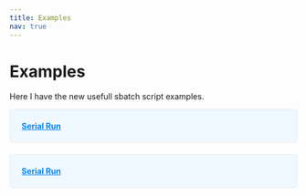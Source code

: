 ```yaml
---
title: Examples
nav: true
---
```


# Examples

Here I have the new usefull sbatch script examples.


<style>
  .info-box {
    background-color: #f0f8ff;
    padding: 20px;
    border: 1px solid #e6eaf2;
    border-radius: 4px;
    margin-bottom: 20px;
  }

  .info-box h3 {
    font-size: 20px;
    margin-bottom: 10px;
    color: #0085ff;
  }

  .info-box p {
    font-size: 16px;
    line-height: 1.5;
    color: #333;
  }

  .info-box .additional-info {
    margin-top: 20px;
    padding: 10px;
    background-color: #f9f9f9;
    border: 1px solid #e6eaf2;
    border-radius: 4px;
    display: none; /* Collapsed by default */
    font-family: Courier, monospace;
  }

  .info-box .additional-info-toggle {
    cursor: pointer;
    color: #0085ff;
    font-weight: bold;
    text-decoration: underline;
  }
</style>

<div class="info-box">
  <div class="additional-info-toggle">Serial Run</div>
  <div class="additional-info">
    <pre><code>
Here We have the bash script
#SBATCH Hello
#SBATCH World
    </code></pre>
  </div>

  <script>
    var additionalInfoToggle = document.querySelector('.additional-info-toggle');
    var additionalInfo = document.querySelector('.additional-info');

    additionalInfoToggle.addEventListener('click', function() {
      if (additionalInfo.style.display === 'none' || additionalInfo.style.display === '') {
        additionalInfo.style.display = 'block';
        additionalInfoToggle.textContent = 'Serial Run';
      } else {
        additionalInfo.style.display = 'none';
        additionalInfoToggle.textContent = 'Serial Run';
      }
    });
  </script>
</div>







<style>
  .info-box {
    background-color: #f0f8ff;
    padding: 20px;
    border: 1px solid #e6eaf2;
    border-radius: 4px;
    margin-bottom: 20px;
  }

  .info-box h3 {
    font-size: 20px;
    margin-bottom: 10px;
    color: #0085ff;
  }

  .info-box p {
    font-size: 16px;
    line-height: 1.5;
    color: #333;
  }

  .info-box .additional-info {
    margin-top: 20px;
    padding: 10px;
    background-color: #f9f9f9;
    border: 1px solid #e6eaf2;
    border-radius: 4px;
    display: none; /* Collapsed by default */
    font-family: Courier, monospace;
  }

  .info-box .additional-info-toggle {
    cursor: pointer;
    color: #0085ff;
    font-weight: bold;
    text-decoration: underline;
  }
</style>

<div class="info-box">
  <div class="additional-info-toggle">Serial Run</div>
  <div class="additional-info">
    <pre><code>
Here We have the bash script
#SBATCH Hello
#SBATCH World
    </code></pre>
  </div>
</div>

<script>
  var additionalInfoToggle = document.querySelector('.additional-info-toggle');
  var additionalInfo = document.querySelector('.additional-info');

  additionalInfoToggle.addEventListener('click', function() {
    if (additionalInfo.style.display === 'none' || additionalInfo.style.display === '') {
      additionalInfo.style.display = 'block';
      additionalInfoToggle.textContent = 'Serial Run';
    } else {
      additionalInfo.style.display = 'none';
      additionalInfoToggle.textContent = 'Serial Run';
    }
  });
</script>


